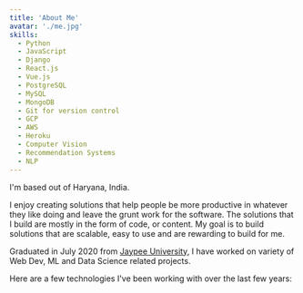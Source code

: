 ```yaml
---
title: 'About Me'
avatar: './me.jpg'
skills:
  - Python
  - JavaScript
  - Django
  - React.js
  - Vue.js
  - PostgreSQL
  - MySQL
  - MongoDB
  - Git for version control
  - GCP
  - AWS
  - Heroku
  - Computer Vision
  - Recommendation Systems
  - NLP
---
```


I'm based out of Haryana, India.

I enjoy creating solutions that help people be more productive in whatever they like doing and leave the grunt work for the software. The solutions that I build are mostly in the form of code, or content. My goal is to build solutions that are scalable, easy to use and are rewarding to build for me.

Graduated in July 2020 from [Jaypee University](http://www.juit.ac.in/), I have worked on variety of Web Dev, ML and Data Science related projects.

Here are a few technologies I've been working with over the last few years:
